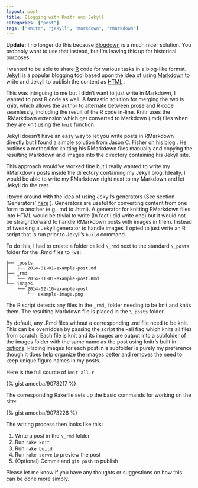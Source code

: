 ```yaml
---
layout: post
title: Blogging with Knitr and Jekyll
categories: ["post"]
tags: ["knitr", "jekyll", "markdown", "rmarkdown"]
---
```


<p class="update">
    <strong>Update:</strong> I no longer do this because <a href="https://github.com/rstudio/blogdown">Blogdown</a> is a much nicer solution. You probably want to use that instead, but I'm leaving this up for historical purposes.
</p>

I wanted to be able to share [R](http://r-project.org) code for various
tasks in a blog-like format. [Jekyll](https://jekyllrb.com/)
 is a popular
blogging tool based upon the idea of using
[Markdown](https://daringfireball.net/projects/markdown/)
 to write and
Jekyll to publish the content as
[HTML](https://en.wikipedia.org/wiki/HTML)
.

This was intriguing to me but I didn’t want to just write in Markdown, I
wanted to post R code as well. A fantastic solution for merging the two
is [knitr](http://yihui.name/knitr), which allows the author to
alternate between prose and R code seamlessly, including the result of
the R code in-line. Knitr uses the .RMarkdown extension which get
converted to Markdown (.md) files when they are knit using the `knit`
function.

Jekyll doesn’t have an easy way to let you write posts in RMarkdown
directly but I found a simple solution from Jason C. Fisher [on his
blog](http://web.archive.org/web/20140206154929/http://jfisher-usgs.github.io:80/r/2012/07/03/knitr-jekyll/)
. He
outlines a method for knitting his RMarkdown files manually and copying
the resulting Markdown and images into the directory containing his
Jekyll site.

This approach would’ve worked fine but I really wanted to write my
RMarkdown posts inside the directory containing my Jekyll blog. Ideally,
I would be able to write my RMarkdown right next to my Markdown and let
Jekyll do the rest.

I toyed around with the idea of using Jekyll’s generators (See section
‘Generators’ [here](https://jekyllrb.com/docs/plugins/)
). Generators are
useful for converting content from one form to another (e.g. .md to
.html). A generator for knitting RMarkdown files into HTML would be
trivial to write (In fact I did write one) but it would not be
straightforward to handle RMarkdown posts with images in them. Instead
of tweaking a Jekyll generator to handle images, I opted to just write
an R script that is run prior to Jekyll’s `build` command.

To do this, I had to create a folder called `\_rmd` next to the standard
`\_posts` folder for the .Rmd files to live:

    ├── _posts
    │   ├── 2014-01-01-example-post.md
    ├── _rmd
    │   └── 2014-01-01-example-post.Rmd
    └── images
        └── 2014-02-10-example-post
            └── example-image.png

The R script detects any files in the `_rmd`\_ folder needing to be knit
and knits them. The resulting Markdown file is placed in the `\_posts`
folder.

By default, any .Rmd files without a corresponding .md file need to be
knit. This can be overridden by passing the script the –all flag which
knits all files from scratch. Each file is knit and its images are
output into a subfolder of the images folder with the same name as the
post using knitr’s built in [options](yihui.name/knitr/options). Placing
images for each post in a subfolder is purely my preference though it
does help organize the images better and removes the need to keep unique
figure names in my posts.

Here is the full source of `knit-all.r`

{% gist amoeba/9073217 %}

The corresponding Rakefile sets up the basic commands for working on the
site:

{% gist amoeba/9073226 %}

The writing process then looks like this:

1.  Write a post in the `\_rmd` folder
2.  Run `rake knit`
3.  Run `rake build`
4.  Run `rake serve` to preview the post
5.  (Optional) Commit and `git push` to publish

Please let me know if you have any thoughts or suggestions on how this
can be done more simply.
